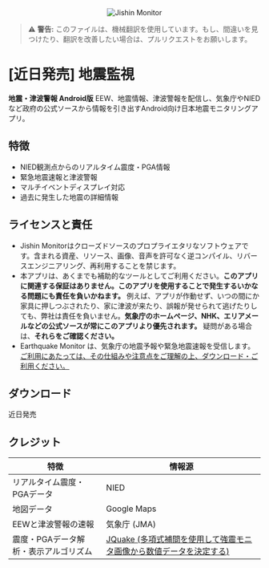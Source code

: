 <div align="center">
<img src="https://raw.githubusercontent.com/jishinmonitor/meta/main/App-Github-Banner.png" alt="Jishin Monitor">
</div>

> ⚠️ **警告:** このファイルは、機械翻訳を使用しています。もし、間違いを見つけたり、翻訳を改善したい場合は、プルリクエストをお願いします。


# [近日発売] 地震監視
**地震・津波警報 Android版**
EEW、地震情報、津波警報を配信し、気象庁やNIEDなど政府の公式ソースから情報を引き出すAndroid向け日本地震モニタリングアプリ。

## 特徴
* NIED観測点からのリアルタイム震度・PGA情報
* 緊急地震速報と津波警報
* マルチイベントディスプレイ対応
* 過去に発生した地震の詳細情報

## ライセンスと責任
* Jishin Monitorはクローズドソースのプロプライエタリなソフトウェアです。含まれる資産、リソース、画像、音声を許可なく逆コンパイル、リバースエンジニアリング、再利用することを禁じます。
* 本アプリは、あくまでも補助的なツールとしてご利用ください。**このアプリに関連する保証はありません。このアプリを使用することで発生するいかなる問題にも責任を負いかねます。** 例えば、アプリが作動せず、いつの間にか家具に押しつぶされたり、家に津波が来たり、誤報が発せられて逃げたりしても、弊社は責任を負いません。**気象庁のホームページ、NHK、エリアメールなどの公式ソースが常にこのアプリより優先されます。** 疑問がある場合は、**それらをご確認ください。**
* Earthquake Monitor は、気象庁の地震予報や緊急地震速報を受信します。[ご利用にあたっては、その仕組みや注意点をご理解の上、ダウンロード・ご利用ください。](https://www.jma.go.jp/jma/en/Activities/eew.html)

## ダウンロード
近日発売

## クレジット
| 特徴 | 情報源 |
| --- | --- |
| リアルタイム震度・PGAデータ | NIED |
| 地図データ | Google Maps |
| EEWと津波警報の速報 | 気象庁 (JMA) |
| 震度・PGAデータ解析・表示アルゴリズム | [JQuake (多項式補間を使用して強震モニタ画像から数値データを決定する)](https://qiita.com/NoneType1/items/a4d2cf932e20b56ca444) |
